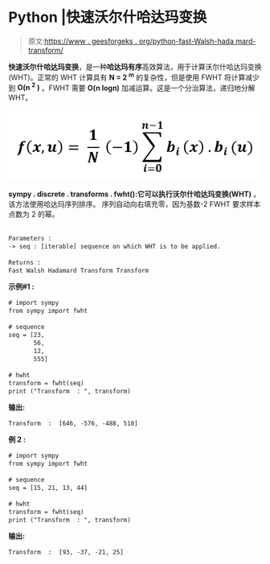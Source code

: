 # Python |快速沃尔什哈达玛变换

> 原文:[https://www . geesforgeks . org/python-fast-Walsh-hada mard-transform/](https://www.geeksforgeeks.org/python-fast-walsh-hadamard-transform/)

**快速沃尔什哈达玛变换**，是一种**哈达玛有序**高效算法，用于计算沃尔什哈达玛变换(WHT)。正常的 WHT 计算具有 **N = 2 <sup>m</sup>** 的复杂性，但是使用 FWHT 将计算减少到 **O(n <sup>2</sup> )** 。FWHT 需要 **O(n logn)** 加减运算。这是一个分治算法，递归地分解 WHT。

![](img/d26fd928c97bd3875d36943e95a1c4b9.png)

**sympy . discrete . transforms . fwht():**它可以执行**沃尔什哈达玛变换(WHT)** 。该方法使用哈达玛序列排序。
序列自动向右填充零，因为基数-2 FWHT 要求样本点数为 2 的幂。

```

Parameters : 
-> seq : [iterable] sequence on which WHT is to be applied.

Returns : 
Fast Walsh Hadamard Transform Transform

```

**示例#1 :**

```
# import sympy 
from sympy import fwht

# sequence 
seq = [23, 
       56, 
       12, 
       555]

# hwht
transform = fwht(seq)
print ("Transform  : ", transform)
```

**输出:**

```
Transform  :  [646, -576, -488, 510]
```

 **例 2 :**

```
# import sympy 
from sympy import fwht

# sequence 
seq = [15, 21, 13, 44]

# hwht
transform = fwht(seq)
print ("Transform  : ", transform)
```

**输出:**

```
Transform  :  [93, -37, -21, 25]

```
